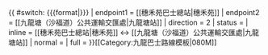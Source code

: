 {{ #switch: {{{format|}}}
  | endpoint1 = [[穗禾苑巴士總站|穗禾苑]]
  | endpoint2 = [[九龍塘（沙福道）公共運輸交匯處|九龍塘站]]
  | direction = 2
  | status =
  | inline = [[穗禾苑巴士總站|穗禾苑]] ↔ [[九龍塘（沙福道）公共運輸交匯處|九龍塘站]]
  | normal =
  | full =
}}<noinclude>[[Category:九龍巴士路線模板|080M]]</noinclude>